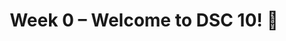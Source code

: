 ---
    title: Week 0 – Welcome to DSC 10! 👋
    weekNumber: 0
    days:
      - date: 2021-9-24
        events:
          "**LEC 1**{: .label .label-lecture } Introduction":
            "[CIT 1.2-1.3](https://inferentialthinking.com/chapters/01/2/why-data-science.html)"
---